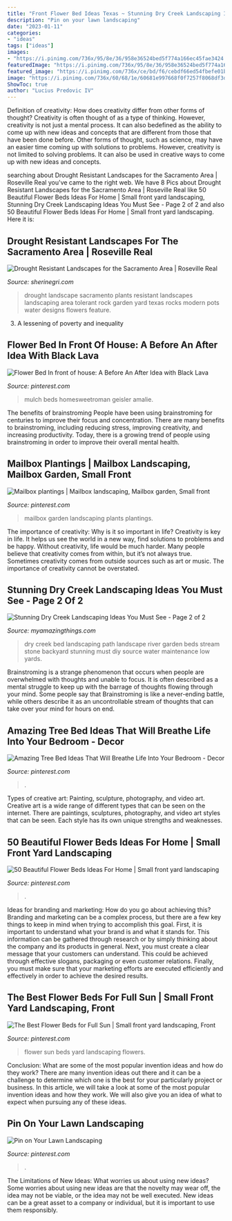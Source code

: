 ```yaml
---
title: "Front Flower Bed Ideas Texas ~ Stunning Dry Creek Landscaping Ideas You Must See"
description: "Pin on your lawn landscaping"
date: "2023-01-11"
categories:
- "ideas"
tags: ["ideas"]
images:
- "https://i.pinimg.com/736x/95/8e/36/958e36524bed5f774a166ec45fae3424.jpg"
featuredImage: "https://i.pinimg.com/736x/95/8e/36/958e36524bed5f774a166ec45fae3424.jpg"
featured_image: "https://i.pinimg.com/736x/ce/bd/f6/cebdf66ed54fbefe01becf705e9b1b5e.jpg"
image: "https://i.pinimg.com/736x/60/68/1e/60681e997668f0f7257f8068df3db75b.jpg"
ShowToc: true
author: "Lucius Predovic IV"
---
```



Definition of creativity: How does creativity differ from other forms of thought?
Creativity is often thought of as a type of thinking. However, creativity is not just a mental process. It can also bedefined as the ability to come up with new ideas and concepts that are different from those that have been done before. Other forms of thought, such as science, may have an easier time coming up with solutions to problems. However, creativity is not limited to solving problems. It can also be used in creative ways to come up with new ideas and concepts.

	

		
searching about Drought Resistant Landscapes for the Sacramento Area | Roseville Real you've came to the right web. We have 8 Pics about Drought Resistant Landscapes for the Sacramento Area | Roseville Real like 50 Beautiful Flower Beds Ideas For Home | Small front yard landscaping, Stunning Dry Creek Landscaping Ideas You Must See - Page 2 of 2 and also 50 Beautiful Flower Beds Ideas For Home | Small front yard landscaping. Here it is:
		
    
## Drought Resistant Landscapes For The Sacramento Area | Roseville Real

<img loading=lazy src="http://www.sherinegri.com/wp-content/uploads/2015/04/drought-landscape-12.jpg" onerror="this.onerror=null;this.src='https://tse2.mm.bing.net/th?id=OIP.sQG6GFQokYiTlOsDjEcTTgHaJ3&amp;pid=15.1';" alt="Drought Resistant Landscapes for the Sacramento Area | Roseville Real">

_Source: sherinegri.com_

>drought landscape sacramento plants resistant landscapes landscaping area tolerant rock garden yard texas rocks modern pots water designs flowers feature. 

	

3. A lessening of poverty and inequality 

    
## Flower Bed In Front Of House: A Before An After Idea With Black Lava

<img loading=lazy src="https://i.pinimg.com/736x/ce/bd/f6/cebdf66ed54fbefe01becf705e9b1b5e.jpg" onerror="this.onerror=null;this.src='https://tse4.mm.bing.net/th?id=OIP.CC8Q2uEFDjKxpq8dlJQQkQHaLF&amp;pid=15.1';" alt="Flower Bed In front of house: A Before An After Idea with Black Lava">

_Source: pinterest.com_

>mulch beds homesweetroman geisler amalie. 

	

The benefits of brainstroming
People have been using brainstroming for centuries to improve their focus and concentration. There are many benefits to brainstroming, including reducing stress, improving creativity, and increasing productivity. Today, there is a growing trend of people using brainstroming in order to improve their overall mental health.

    
## Mailbox Plantings | Mailbox Landscaping, Mailbox Garden, Small Front

<img loading=lazy src="https://i.pinimg.com/736x/64/db/21/64db21971b91aa3827372bd19f77be5a--mailbox-garden-plants-by-mailbox.jpg" onerror="this.onerror=null;this.src='https://tse4.mm.bing.net/th?id=OIP.kox_SPMiANldb_wFu4EeCQHaJ3&amp;pid=15.1';" alt="Mailbox plantings | Mailbox landscaping, Mailbox garden, Small front">

_Source: pinterest.com_

>mailbox garden landscaping plants plantings. 

	

The importance of creativity: Why is it so important in life?
Creativity is key in life. It helps us see the world in a new way, find solutions to problems and be happy. Without creativity, life would be much harder. Many people believe that creativity comes from within, but it’s not always true. Sometimes creativity comes from outside sources such as art or music. The importance of creativity cannot be overstated.

    
## Stunning Dry Creek Landscaping Ideas You Must See - Page 2 Of 2

<img loading=lazy src="http://myamazingthings.com/wp-content/uploads/2017/04/drycreekbeds_04.jpg" onerror="this.onerror=null;this.src='https://tse3.mm.bing.net/th?id=OIP.KoqBaGXOT08uzglXIUErcQHaE8&amp;pid=15.1';" alt="Stunning Dry Creek Landscaping Ideas You Must See - Page 2 of 2">

_Source: myamazingthings.com_

>dry creek bed landscaping path landscape river garden beds stream stone backyard stunning must diy source water maintenance low yards. 

	

Brainstroming is a strange phenomenon that occurs when people are overwhelmed with thoughts and unable to focus. It is often described as a mental struggle to keep up with the barrage of thoughts flowing through your mind. Some people say that Brainstroming is like a never-ending battle, while others describe it as an uncontrollable stream of thoughts that can take over your mind for hours on end.

    
## Amazing Tree Bed Ideas That Will Breathe Life Into Your Bedroom - Decor

<img loading=lazy src="https://i.pinimg.com/736x/95/8e/36/958e36524bed5f774a166ec45fae3424.jpg" onerror="this.onerror=null;this.src='https://tse1.mm.bing.net/th?id=OIP.DgAgLTfpO2mQdJU8a3WlZAHaJ6&amp;pid=15.1';" alt="Amazing Tree Bed Ideas That Will Breathe Life Into Your Bedroom - Decor">

_Source: pinterest.com_

>. 

	

Types of creative art: Painting, sculpture, photography, and video art.
Creative art is a wide range of different types that can be seen on the internet. There are paintings, sculptures, photography, and video art styles that can be seen. Each style has its own unique strengths and weaknesses.

    
## 50 Beautiful Flower Beds Ideas For Home | Small Front Yard Landscaping

<img loading=lazy src="https://i.pinimg.com/736x/af/78/fb/af78fb381f2b5dd5130a8a0a87e4cd93.jpg" onerror="this.onerror=null;this.src='https://tse4.mm.bing.net/th?id=OIP.GUOiiqfMQWp6KuW2P_eb1gHaJ3&amp;pid=15.1';" alt="50 Beautiful Flower Beds Ideas For Home | Small front yard landscaping">

_Source: pinterest.com_

>. 

	

Ideas for branding and marketing: How do you go about achieving this?
Branding and marketing can be a complex process, but there are a few key things to keep in mind when trying to accomplish this goal. First, it is important to understand what your brand is and what it stands for. This information can be gathered through research or by simply thinking about the company and its products in general. Next, you must create a clear message that your customers can understand. This could be achieved through effective slogans, packaging or even customer relations. Finally, you must make sure that your marketing efforts are executed efficiently and effectively in order to achieve the desired results.

    
## The Best Flower Beds For Full Sun | Small Front Yard Landscaping, Front

<img loading=lazy src="https://i.pinimg.com/736x/60/68/1e/60681e997668f0f7257f8068df3db75b.jpg" onerror="this.onerror=null;this.src='https://tse2.mm.bing.net/th?id=OIP.2CtaWqVPEF813RasVKgcNQHaLH&amp;pid=15.1';" alt="The Best Flower Beds for Full Sun | Small front yard landscaping, Front">

_Source: pinterest.com_

>flower sun beds yard landscaping flowers. 

	

Conclusion: What are some of the most popular invention ideas and how do they work?
There are many invention ideas out there and it can be a challenge to determine which one is the best for your particularly project or business. In this article, we will take a look at some of the most popular invention ideas and how they work. We will also give you an idea of what to expect when pursuing any of these ideas.

    
## Pin On Your Lawn Landscaping

<img loading=lazy src="https://i.pinimg.com/736x/2b/b9/1c/2bb91c8a56a091ac230e2240fa629a4c.jpg" onerror="this.onerror=null;this.src='https://tse1.mm.bing.net/th?id=OIP.6G2al5FCP2qnaKGYEDlHzAHaJ3&amp;pid=15.1';" alt="Pin on Your Lawn Landscaping">

_Source: pinterest.com_

>. 

	

The Limitations of New Ideas: What worries us about using new ideas?
Some worries about using new ideas are that the novelty may wear off, the idea may not be viable, or the idea may not be well executed. New ideas can be a great asset to a company or individual, but it is important to use them responsibly.

